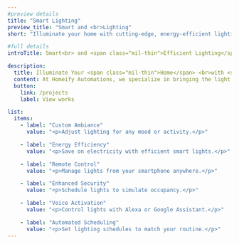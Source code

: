 ```yaml
---
#preview details
title: "Smart Lighting"
preview_title: "Smart and <br>Lighting"
short: "Illuminate your home with cutting-edge, energy-efficient lighting solutions tailored to your lifestyle."

#full details
introTitle: Smart<br> and <span class="mil-thin">Efficient Lighting</span>

description:
  title: Illuminate Your <span class="mil-thin">Home</span> <br>with <span class="mil-thin">Smart Lighting</span>
  content: At Homeify Automations, we specialize in bringing the light you need into your life with our innovative Smart Lighting solutions. Whether you're looking to create a custom ambiance, reduce your energy consumption, or enjoy the convenience of remote control, our systems are designed to meet your specific needs. Experience sophisticated, energy-efficient illumination with features like voice activation, automated scheduling, and enhanced security. Our Smart Lighting solutions offer intuitive control and flexibility, making it easy to light your home just the way you want.
  button:
    link: /projects
    label: View works

list:
  items:
    - label: "Custom Ambiance"
      value: "<p>Adjust lighting for any mood or activity.</p>"

    - label: "Energy Efficiency"
      value: "<p>Save on electricity with efficient smart lights.</p>"

    - label: "Remote Control"
      value: "<p>Manage lights from your smartphone anywhere.</p>"

    - label: "Enhanced Security"
      value: "<p>Schedule lights to simulate occupancy.</p>"

    - label: "Voice Activation"
      value: "<p>Control lights with Alexa or Google Assistant.</p>"

    - label: "Automated Scheduling"
      value: "<p>Set lighting schedules to match your routine.</p>"
---
```

